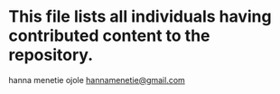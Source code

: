 # This file lists all individuals having contributed content to the repository.

hanna menetie ojole <hannamenetie@gmail.com>
